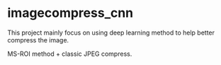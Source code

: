 # imagecompress_cnn
This project mainly focus on using deep learning method to help better compress the image.

MS-ROI method + classic JPEG compress.
